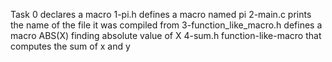 Task 0 declares a macro
1-pi.h defines a macro named pi
2-main.c prints the name of the file it was compiled from
3-function_like_macro.h defines a macro ABS(X) finding absolute value of X
4-sum.h function-like-macro that computes the sum of x and y
